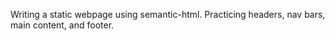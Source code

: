 Writing a static webpage using semantic-html. Practicing headers, nav bars, main content, and footer.